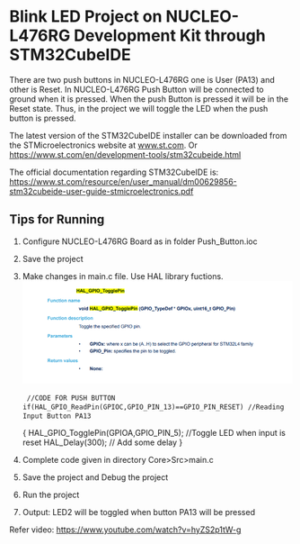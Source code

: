 # Blink LED Project on NUCLEO-L476RG Development Kit through STM32CubeIDE

There are two push buttons in NUCLEO-L476RG one is User (PA13) and other is Reset. In NUCLEO-L476RG Push Button will be connected to ground when it is pressed. When the push Button is pressed it will be in the Reset state. Thus, in the project we will toggle the LED when the push button is pressed.

The latest version of the STM32CubeIDE installer can be downloaded from the STMicroelectronics website at www.st.com.
Or https://www.st.com/en/development-tools/stm32cubeide.html

The official documentation regarding STM32CubeIDE is:  
https://www.st.com/resource/en/user_manual/dm00629856-stm32cubeide-user-guide-stmicroelectronics.pdf

## Tips for Running

1. Configure NUCLEO-L476RG Board as in folder Push_Button.ioc

2. Save the project

3. Make changes in main.c file. Use HAL library fuctions.
![HAL_Function_LED_Blink](https://github.com/SinghKarminder/IoT-STM32CubeIDE/blob/main/0.Blink-LED/Images/101.png)

        //CODE FOR PUSH BUTTON
       if(HAL_GPIO_ReadPin(GPIOC,GPIO_PIN_13)==GPIO_PIN_RESET) //Reading Input Button PA13
	  {
		  HAL_GPIO_TogglePin(GPIOA,GPIO_PIN_5); //Toggle LED when input is reset
		  HAL_Delay(300); // Add some delay
	  }

4. Complete code given in directory Core>Src>main.c

5. Save the project and Debug the project

6. Run the project

7. Output: LED2 will be toggled when button PA13 will be pressed

Refer video: https://www.youtube.com/watch?v=hyZS2p1tW-g
 
